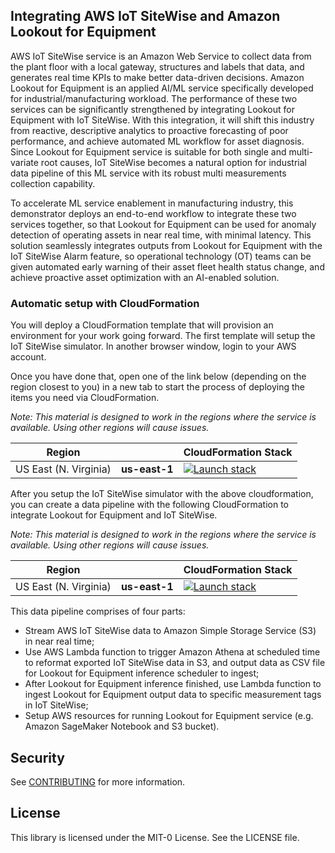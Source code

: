 ## Integrating AWS IoT SiteWise and Amazon Lookout for Equipment

AWS IoT SiteWise service is an Amazon Web Service to collect data from the plant floor with a local gateway, structures and labels that data, and generates real time KPIs to make better data-driven decisions. Amazon Lookout for Equipment is an applied AI/ML service specifically developed for industrial/manufacturing workload. The performance of these two services can be significantly strengthened by integrating Lookout for Equipment with IoT SiteWise. With this integration, it will shift this industry from reactive, descriptive analytics to proactive forecasting of poor performance, and achieve automated ML workflow for asset diagnosis. Since Lookout for Equipment service is suitable for both single and multi-variate root causes, IoT SiteWise becomes a natural option for industrial data pipeline of this ML service with its robust multi measurements collection capability. 

To accelerate ML service enablement in manufacturing industry, this demonstrator deploys an end-to-end workflow to integrate these two services together, so that Lookout for Equipment can be used for anomaly detection of operating assets in near real time, with minimal latency. This solution seamlessly integrates outputs from Lookout for Equipment with the IoT SiteWise Alarm feature, so operational technology (OT) teams can be given automated early warning of their asset fleet health status change, and achieve proactive asset optimization with an AI-enabled solution. 

### Automatic setup with CloudFormation
You will deploy a CloudFormation template that will provision an environment for your work going forward. The first template will setup the IoT SiteWise simulator. In another browser window, login to your AWS account.

Once you have done that, open one of the link below (depending on the region closest to you) in a new tab to start the process of deploying the items you need via CloudFormation.

*Note: This material is designed to work in the regions where the service is available. Using other regions will cause issues.*

| Region |     | CloudFormation Stack |
| ---    | --- | --- |
| US East (N. Virginia) | **us-east-1** | [![Launch stack](https://s3.amazonaws.com/cloudformation-examples/cloudformation-launch-stack.png)](https://us-east-1.console.aws.amazon.com/cloudformation/home?region=us-east-1#/stacks/new?stackName=LookoutForEquipmentSitewiseIntegration&templateURL=https://lookoutforequipmentbucket-us-east-1.s3.amazonaws.com/cloud-formation-templates/L4ESiteWiseAssetCFN.yml) |

After you setup the IoT SiteWise simulator with the above cloudformation, you can create a data pipeline with the following CloudFormation to integrate Lookout for Equipment and IoT SiteWise. 

*Note: This material is designed to work in the regions where the service is available. Using other regions will cause issues.*

| Region |     | CloudFormation Stack |
| ---    | --- | --- |
| US East (N. Virginia) | **us-east-1** | [![Launch stack](https://s3.amazonaws.com/cloudformation-examples/cloudformation-launch-stack.png)](https://us-east-1.console.aws.amazon.com/cloudformation/home?region=us-east-1#/stacks/new?stackName=LookoutForEquipmentSitewisePipeline&templateURL=https://lookoutforequipmentbucket-us-east-1.s3.amazonaws.com/cloud-formation-templates/sitewise_export_s3.yml) |

This data pipeline comprises of four parts: 
* Stream AWS IoT SiteWise data to Amazon Simple Storage Service (S3) in near real time;
* Use AWS Lambda function to trigger Amazon Athena at scheduled time to reformat exported IoT SiteWise data in S3, and output data as CSV file for Lookout for Equipment inference scheduler to ingest;
* After Lookout for Equipment inference finished, use Lambda function to ingest Lookout for Equipment output data to specific measurement tags in IoT SiteWise;
* Setup AWS resources for running Lookout for Equipment service (e.g. Amazon SageMaker Notebook and S3 bucket).

## Security

See [CONTRIBUTING](CONTRIBUTING.md#security-issue-notifications) for more information.

## License

This library is licensed under the MIT-0 License. See the LICENSE file.

